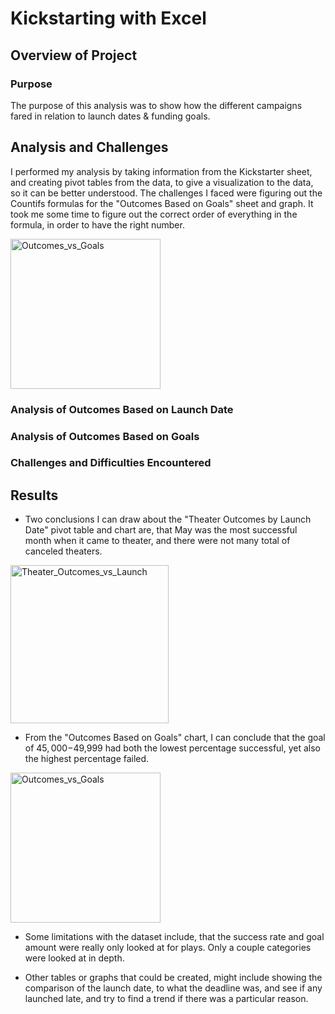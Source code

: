# Kickstarting with Excel

## Overview of Project

### Purpose

The purpose of this analysis was to show how the different campaigns fared in relation to launch dates & funding goals.

## Analysis and Challenges

I performed my analysis by taking information from the Kickstarter sheet, and creating pivot tables from the data, to give a visualization to the data, so it can be better understood.  The challenges I faced were figuring out the Countifs formulas for the "Outcomes Based on Goals" sheet and graph.  It took me some time to figure out the correct order of everything in the formula, in order to have the right number.

<img width="240" alt="Outcomes_vs_Goals" src="https://user-images.githubusercontent.com/107015806/174223947-3181c759-191b-4f67-a08a-ae82386bed45.png">

### Analysis of Outcomes Based on Launch Date

### Analysis of Outcomes Based on Goals

### Challenges and Difficulties Encountered

## Results

- Two conclusions I can draw about the "Theater Outcomes by Launch Date" pivot table and chart are, that May was the most successful month when it came to theater, and there were not many total of canceled theaters.

<img width="253" alt="Theater_Outcomes_vs_Launch" src="https://user-images.githubusercontent.com/107015806/174224029-b241d86b-8886-43fc-885b-61a83cdc5796.png">

- From the "Outcomes Based on Goals" chart, I can conclude that the goal of $45,000-$49,999 had both the lowest percentage successful, yet also the highest percentage failed.

<img width="240" alt="Outcomes_vs_Goals" src="https://user-images.githubusercontent.com/107015806/174224095-446ede14-745c-4fd8-87eb-9923b61eb889.png">

- Some limitations with the dataset include, that the success rate and goal amount were really only looked at for plays.  Only a couple categories were looked at in depth.

- Other tables or graphs that could be created, might include showing the comparison of the launch date, to what the deadline was, and see if any launched late, and try to find a trend if there was a particular reason.
